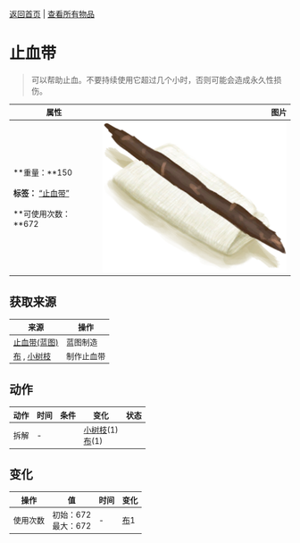 [返回首页](index.md)   |  [查看所有物品](object.md)
# 止血带  
> 可以帮助止血。不要持续使用它超过几个小时，否则可能会造成永久性损伤。  
  
  属性  |   图片   
 ----  |  ----:   
 **重量：**150<br><br>**标签：**	[“止血带”](tag_Tourniquet.md)<br><br>**可使用次数：**672  |  ![](Sprite/Tourniquet.png)   
  
## 获取来源  
来源  |  操作  
----  |  ----  
[止血带(蓝图)](Bp_Tourniquet.md)  |  蓝图制造  
[布](Cloth.md) , [小树枝](Sticks.md)  |  制作止血带  
## 动作  
动作  |  时间  |  条件  |  变化  |  状态  
----  |  ----  |  ----  |  ----  |  ----  
拆解  |  -  |    |  [小树枝](Sticks.md)(1)<br>[布](Cloth.md)(1)  |    
## 变化  
操作  |  值  |  时间  |  变化  
----  |  ----  |  ----  |  ----  
使用次数  |  初始：672<br>最大：672  |  -  |  [布](Cloth.md)1   
